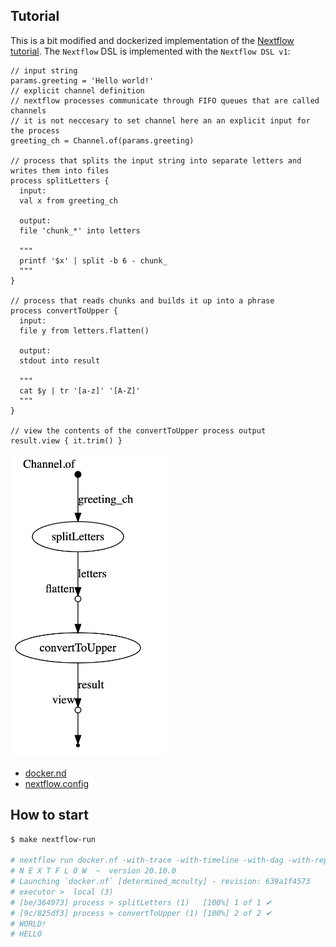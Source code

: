## Tutorial

This is a bit modified and dockerized implementation of the [Nextflow tutorial](https://www.nextflow.io/docs/latest/getstarted.html).
The `Nextflow` DSL is implemented with the `Nextflow DSL v1`:

```nextflow
// input string
params.greeting = 'Hello world!'
// explicit channel definition
// nextflow processes communicate through FIFO queues that are called channels
// it is not neccesary to set channel here an an explicit input for the process
greeting_ch = Channel.of(params.greeting)

// process that splits the input string into separate letters and writes them into files
process splitLetters { 
  input:
  val x from greeting_ch

  output:
  file 'chunk_*' into letters

  """
  printf '$x' | split -b 6 - chunk_
  """
}

// process that reads chunks and builds it up into a phrase
process convertToUpper {
  input:
  file y from letters.flatten()

  output:
  stdout into result

  """
  cat $y | tr '[a-z]' '[A-Z]'
  """
}

// view the contents of the convertToUpper process output
result.view { it.trim() }
```

<img width="250" alt="docker-tutorial-graph" src="../img/docker-tutorial-graph.png">

- [docker.nd](./docker.nf)
- [nextflow.config](./nextflow.config)

## How to start

```bash
$ make nextflow-run    

# nextflow run docker.nf -with-trace -with-timeline -with-dag -with-report
# N E X T F L O W  ~  version 20.10.0
# Launching `docker.nf` [determined_mcnulty] - revision: 639a1f4573
# executor >  local (3)
# [be/364973] process > splitLetters (1)   [100%] 1 of 1 ✔
# [9c/825df3] process > convertToUpper (1) [100%] 2 of 2 ✔
# WORLD!
# HELLO

```
